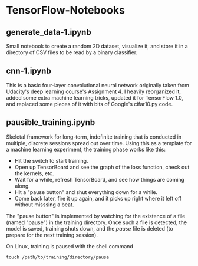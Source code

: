 # TensorFlow-Notebooks

## generate\_data-1.ipynb
Small notebook to create a random 2D dataset, visualize it, and store it in a directory of CSV files to be read by a binary classifier.

## cnn-1.ipynb
This is a basic four-layer convolutional neural network originally taken from Udacity's deep learning course's Assignment 4. I heavily reorganized it, added some extra machine learning tricks, updated it for TensorFlow 1.0, and replaced some pieces of it with bits of Google's cifar10.py code.

## pausible\_training.ipynb
Skeletal framework for long-term, indefinite training that is conducted in multiple, discrete sessions spread out over time.  Using this as a template for a machine learning experiment, the training phase works like this:
- Hit the switch to start training.
- Open up TensorBoard and see the graph of the loss function, check out the kernels, etc.
- Wait for a while, refresh TensorBoard, and see how things are coming along.
- Hit a "pause button" and shut everything down for a while.
- Come back later, fire it up again, and it picks up right where it left off without misssing a beat.

The "pause button" is implemented by watching for the existence of a file (named "pause") in the training directory. Once such a file is detected, the model is saved, training shuts down, and the *pause* file is deleted (to prepare for the next training session).  

On Linux, training is paused with the shell command
```
touch /path/to/training/directory/pause
```

